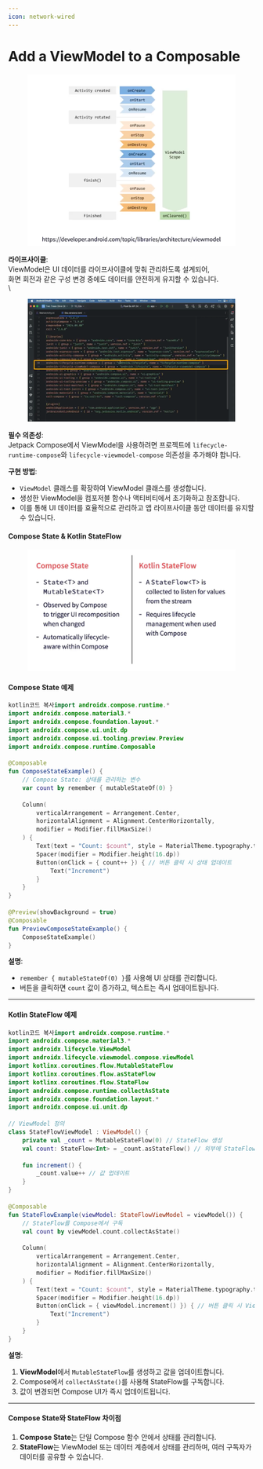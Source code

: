 ```yaml
---
icon: network-wired
---
```


# Add a ViewModel to a Composable



<figure><img src="../../.gitbook/assets/image (13).png" alt=""><figcaption></figcaption></figure>

**라이프사이클**:\
ViewModel은 UI 데이터를 라이프사이클에 맞춰 관리하도록 설계되어, \
화면 회전과 같은 구성 변경 중에도 데이터를 안전하게 유지할 수 있습니다.\
\


<div align="center"><figure><img src="../../.gitbook/assets/image (12).png" alt=""><figcaption></figcaption></figure></div>

**필수 의존성**:\
Jetpack Compose에서 ViewModel을 사용하려면 프로젝트에 `lifecycle-runtime-compose`와 `lifecycle-viewmodel-compose` 의존성을 추가해야 합니다.



**구현 방법**:

* `ViewModel` 클래스를 확장하여 ViewModel 클래스를 생성합니다.
* 생성한 ViewModel을 컴포저블 함수나 액티비티에서 초기화하고 참조합니다.
* 이를 통해 UI 데이터를 효율적으로 관리하고 앱 라이프사이클 동안 데이터를 유지할 수 있습니다.

#### **Compose State & Kotlin StateFlow**

<figure><img src="../../.gitbook/assets/image (14).png" alt=""><figcaption></figcaption></figure>

#### **Compose State 예제**

```kotlin
kotlin코드 복사import androidx.compose.runtime.*
import androidx.compose.material3.*
import androidx.compose.foundation.layout.*
import androidx.compose.ui.unit.dp
import androidx.compose.ui.tooling.preview.Preview
import androidx.compose.runtime.Composable

@Composable
fun ComposeStateExample() {
    // Compose State: 상태를 관리하는 변수
    var count by remember { mutableStateOf(0) }

    Column(
        verticalArrangement = Arrangement.Center,
        horizontalAlignment = Alignment.CenterHorizontally,
        modifier = Modifier.fillMaxSize()
    ) {
        Text(text = "Count: $count", style = MaterialTheme.typography.titleLarge)
        Spacer(modifier = Modifier.height(16.dp))
        Button(onClick = { count++ }) { // 버튼 클릭 시 상태 업데이트
            Text("Increment")
        }
    }
}

@Preview(showBackground = true)
@Composable
fun PreviewComposeStateExample() {
    ComposeStateExample()
}
```

**설명**:

* `remember { mutableStateOf(0) }`를 사용해 UI 상태를 관리합니다.
* 버튼을 클릭하면 `count` 값이 증가하고, 텍스트는 즉시 업데이트됩니다.

***

#### **Kotlin StateFlow 예제**

```kotlin
kotlin코드 복사import androidx.compose.runtime.*
import androidx.compose.material3.*
import androidx.lifecycle.ViewModel
import androidx.lifecycle.viewmodel.compose.viewModel
import kotlinx.coroutines.flow.MutableStateFlow
import kotlinx.coroutines.flow.asStateFlow
import kotlinx.coroutines.flow.StateFlow
import androidx.compose.runtime.collectAsState
import androidx.compose.foundation.layout.*
import androidx.compose.ui.unit.dp

// ViewModel 정의
class StateFlowViewModel : ViewModel() {
    private val _count = MutableStateFlow(0) // StateFlow 생성
    val count: StateFlow<Int> = _count.asStateFlow() // 외부에 StateFlow 제공

    fun increment() {
        _count.value++ // 값 업데이트
    }
}

@Composable
fun StateFlowExample(viewModel: StateFlowViewModel = viewModel()) {
    // StateFlow를 Compose에서 구독
    val count by viewModel.count.collectAsState()

    Column(
        verticalArrangement = Arrangement.Center,
        horizontalAlignment = Alignment.CenterHorizontally,
        modifier = Modifier.fillMaxSize()
    ) {
        Text(text = "Count: $count", style = MaterialTheme.typography.titleLarge)
        Spacer(modifier = Modifier.height(16.dp))
        Button(onClick = { viewModel.increment() }) { // 버튼 클릭 시 ViewModel 상태 업데이트
            Text("Increment")
        }
    }
}
```

**설명**:

1. **ViewModel**에서 `MutableStateFlow`를 생성하고 값을 업데이트합니다.
2. Compose에서 `collectAsState()`를 사용해 StateFlow를 구독합니다.
3. 값이 변경되면 Compose UI가 즉시 업데이트됩니다.

***

#### **Compose State와 StateFlow 차이점**

1. **Compose State**는 단일 Compose 함수 안에서 상태를 관리합니다.
2. **StateFlow**는 ViewModel 또는 데이터 계층에서 상태를 관리하며, 여러 구독자가 데이터를 공유할 수 있습니다.
